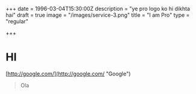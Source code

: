 +++
date = 1996-03-04T15:30:00Z
description = "ye pro logo ko hi dikhta hai"
draft = true
image = "/images/service-3.png"
title = "I am Pro"
type = "regular"

+++
# HI

[http://google.com/](http://google.com/ "Google")

> Ola